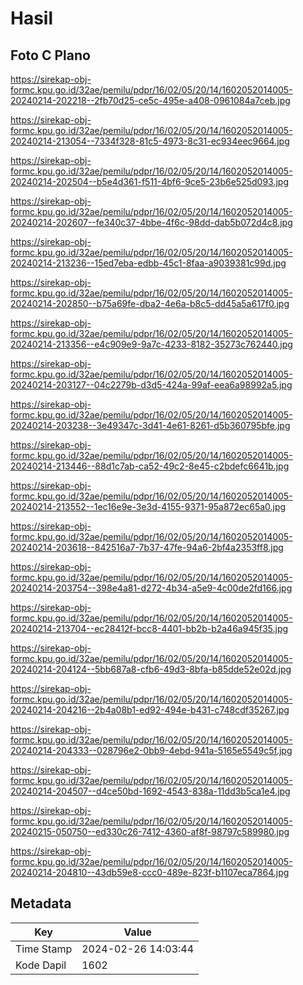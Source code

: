 # Hasil

## Foto C Plano

https://sirekap-obj-formc.kpu.go.id/32ae/pemilu/pdpr/16/02/05/20/14/1602052014005-20240214-202218--2fb70d25-ce5c-495e-a408-0961084a7ceb.jpg

https://sirekap-obj-formc.kpu.go.id/32ae/pemilu/pdpr/16/02/05/20/14/1602052014005-20240214-213054--7334f328-81c5-4973-8c31-ec934eec9664.jpg

https://sirekap-obj-formc.kpu.go.id/32ae/pemilu/pdpr/16/02/05/20/14/1602052014005-20240214-202504--b5e4d361-f511-4bf6-9ce5-23b6e525d093.jpg

https://sirekap-obj-formc.kpu.go.id/32ae/pemilu/pdpr/16/02/05/20/14/1602052014005-20240214-202607--fe340c37-4bbe-4f6c-98dd-dab5b072d4c8.jpg

https://sirekap-obj-formc.kpu.go.id/32ae/pemilu/pdpr/16/02/05/20/14/1602052014005-20240214-213236--15ed7eba-edbb-45c1-8faa-a9039381c99d.jpg

https://sirekap-obj-formc.kpu.go.id/32ae/pemilu/pdpr/16/02/05/20/14/1602052014005-20240214-202850--b75a69fe-dba2-4e6a-b8c5-dd45a5a617f0.jpg

https://sirekap-obj-formc.kpu.go.id/32ae/pemilu/pdpr/16/02/05/20/14/1602052014005-20240214-213356--e4c909e9-9a7c-4233-8182-35273c762440.jpg

https://sirekap-obj-formc.kpu.go.id/32ae/pemilu/pdpr/16/02/05/20/14/1602052014005-20240214-203127--04c2279b-d3d5-424a-99af-eea6a98992a5.jpg

https://sirekap-obj-formc.kpu.go.id/32ae/pemilu/pdpr/16/02/05/20/14/1602052014005-20240214-203238--3e49347c-3d41-4e61-8261-d5b360795bfe.jpg

https://sirekap-obj-formc.kpu.go.id/32ae/pemilu/pdpr/16/02/05/20/14/1602052014005-20240214-213446--88d1c7ab-ca52-49c2-8e45-c2bdefc6641b.jpg

https://sirekap-obj-formc.kpu.go.id/32ae/pemilu/pdpr/16/02/05/20/14/1602052014005-20240214-213552--1ec16e9e-3e3d-4155-9371-95a872ec65a0.jpg

https://sirekap-obj-formc.kpu.go.id/32ae/pemilu/pdpr/16/02/05/20/14/1602052014005-20240214-203618--842516a7-7b37-47fe-94a6-2bf4a2353ff8.jpg

https://sirekap-obj-formc.kpu.go.id/32ae/pemilu/pdpr/16/02/05/20/14/1602052014005-20240214-203754--398e4a81-d272-4b34-a5e9-4c00de2fd166.jpg

https://sirekap-obj-formc.kpu.go.id/32ae/pemilu/pdpr/16/02/05/20/14/1602052014005-20240214-213704--ec28412f-bcc8-4401-bb2b-b2a46a945f35.jpg

https://sirekap-obj-formc.kpu.go.id/32ae/pemilu/pdpr/16/02/05/20/14/1602052014005-20240214-204124--5bb687a8-cfb6-49d3-8bfa-b85dde52e02d.jpg

https://sirekap-obj-formc.kpu.go.id/32ae/pemilu/pdpr/16/02/05/20/14/1602052014005-20240214-204216--2b4a08b1-ed92-494e-b431-c748cdf35267.jpg

https://sirekap-obj-formc.kpu.go.id/32ae/pemilu/pdpr/16/02/05/20/14/1602052014005-20240214-204333--028796e2-0bb9-4ebd-941a-5165e5549c5f.jpg

https://sirekap-obj-formc.kpu.go.id/32ae/pemilu/pdpr/16/02/05/20/14/1602052014005-20240214-204507--d4ce50bd-1692-4543-838a-11dd3b5ca1e4.jpg

https://sirekap-obj-formc.kpu.go.id/32ae/pemilu/pdpr/16/02/05/20/14/1602052014005-20240215-050750--ed330c26-7412-4360-af8f-98797c589980.jpg

https://sirekap-obj-formc.kpu.go.id/32ae/pemilu/pdpr/16/02/05/20/14/1602052014005-20240214-204810--43db59e8-ccc0-489e-823f-b1107eca7864.jpg


## Metadata

| Key        | Value               |
| ---------- | ------------------- |
| Time Stamp | 2024-02-26 14:03:44 |
| Kode Dapil | 1602                |



